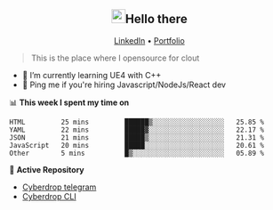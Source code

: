 <h2 align="center"><img src="https://camo.githubusercontent.com/2019d90b5d6b109833b6e130852e36fce013bb14/68747470733a2f2f63756c746f667468657061727479706172726f742e636f6d2f706172726f74732f68642f6c6170746f705f706172726f742e676966" width="25px">Hello there</h2>
<p align="center">
  <a href="https://www.linkedin.com/in/izqalan/">LinkedIn</a>
  • <a href="https://izqalan.github.io/">Portfolio</a>
</p>

> This is the place where I opensource for clout

- 🌱 I’m currently learning UE4 with C++
- 💬 Ping me if you're hiring Javascript/NodeJs/React dev

📊 **This week I spent my time on**
<!--START_SECTION:waka-->
```text
HTML         25 mins         ██████▒░░░░░░░░░░░░░░░░░░   25.85 % 
YAML         22 mins         █████▓░░░░░░░░░░░░░░░░░░░   22.17 % 
JSON         21 mins         █████▒░░░░░░░░░░░░░░░░░░░   21.31 % 
JavaScript   20 mins         █████░░░░░░░░░░░░░░░░░░░░   20.61 % 
Other        5 mins          █▒░░░░░░░░░░░░░░░░░░░░░░░   05.89 % 
```
<!--END_SECTION:waka-->

📕 **Active Repository**
- [Cyberdrop telegram](https://github.com/izqalan/Cyberdrop-Telegram)
- [Cyberdrop CLI](https://github.com/izqalan/Cyberdrop-cli)
